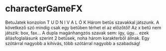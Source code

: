 # characterGameFX

BetuJatek konzolon
T U D N I V A L Ó K Három betűs szavakkal játszunk. A következő szó mindig csak egy betűben térhet el az előzőtől! Az x betű nem játszik: box, fax... A dupla magánhangzós szavak sem: így, úgy... ezek állásfoglalásunk szerint 2 betűsek, noha három karakterből állnak. Egy szótárral nagyobb a kihívás, több szótárral nagyobb a szabadság!
